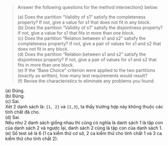 >Answer the following questions for the method intersection() below:
>
>(a) Does the partition “Validity of s1” satisfy the completeness
 property? If not, give a value for s1 that does not fit in any
 block.\
 (b) Does the partition “Validity of s1” satisfy the disjointness
 property? If not, give a value for s1 that fits in more than one
 block.\
 (c) Does the partition “Relation between s1 and s2” satisfy the
 completeness property? If not, give a pair of values for s1 and
 s2 that does not fit in any block.\
 (d) Does the partition “Relation between s1 and s2” satisfy the
 disjointness property? If not, give a pair of values for s1 and s2
 that fits in more than one block.\
 (e) If the “Base Choice” criterion were applied to the two partitions
 (exactly as written), how many test requirements would result?\
 (f) Revise the characteristics to eliminate any problems you found.



(a) Đúng. \
(b) Đúng. \
(c) Sai. \
Xét 2 danh sách là: ```{1, 2}``` và ```{1,3}```, ta thấy trường hợp này không thuộc các tính chất đã cho. \
(d) Sai. \
Nếu như 2 danh sách giống nhau thì cũng có nghĩa là danh sách 1 là tập con của danh sách 2 và ngược lại, danh sách 2 cũng là tập con của danh sách 1.\
(e) Số test sẽ là 6 (1 ca kiểm thử cơ sở, 2 ca kiểm thử cho tính chất 1 và 3 ca kiểm thử cho tính chất 2).